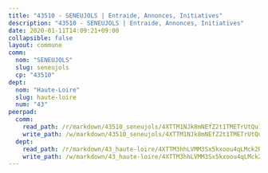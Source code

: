 ```yaml
---
title: "43510 - SENEUJOLS | Entraide, Annonces, Initiatives"
description: "43510 - SENEUJOLS | Entraide, Annonces, Initiatives"
date: 2020-01-11T14:09:21+09:00
collapsible: false
layout: commune
comm:
  nom: "SENEUJOLS"
  slug: seneujols
  cp: "43510"
dept:
  nom: "Haute-Loire"
  slug: haute-loire
  num: "43"
peerpad:
  comm:
    read_path: /r/markdown/43510_seneujols/4XTTM1NJk8mNEfZ2t1TMETrUtQu1FXuLwWAwpYU5Nt1JMfmqa
    write_path: /w/markdown/43510_seneujols/4XTTM1NJk8mNEfZ2t1TMETrUtQu1FXuLwWAwpYU5Nt1JMfmqa-K3TgUTB82jLDqx2rHrETrcGrqy4yqZsA4ZkcJw1WxkJyEhyStSqiiow5kyu2rH7Kz6zCbF7GVEGGy3ftDqKqrQcaSKEbfrPS376YhSjPZSGSQG1tj5BdfHWagKKsZkvq563YUYsi
  dept:
    read_path: /r/markdown/43_haute-loire/4XTTM3hhLVMM3Sx5kxoou4qLMck2RjGiJF8bjxPuKy3VyRdWX
    write_path: /w/markdown/43_haute-loire/4XTTM3hhLVMM3Sx5kxoou4qLMck2RjGiJF8bjxPuKy3VyRdWX-K3TgTnndWXCUw13Pw3gJoEo9qHUCGXZ4frH2coLZWWDcoWKo22cU2VNENpi117F5bi6bu3WHMPd2VTrETU2R5owQhCBrUQgvCKerk4NqeDhN66egG9mHY8CCfEckbCp9SecEdL6b
---
```


